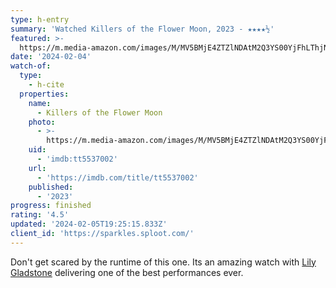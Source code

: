 ```yaml
---
type: h-entry
summary: 'Watched Killers of the Flower Moon, 2023 - ★★★★½'
featured: >-
  https://m.media-amazon.com/images/M/MV5BMjE4ZTZlNDAtM2Q3YS00YjFhLThjN2UtODg2ZGNlN2E2MWU2XkEyXkFqcGdeQXVyMTUzMTg2ODkz._V1_SX300.jpg
date: '2024-02-04'
watch-of:
  type:
    - h-cite
  properties:
    name:
      - Killers of the Flower Moon
    photo:
      - >-
        https://m.media-amazon.com/images/M/MV5BMjE4ZTZlNDAtM2Q3YS00YjFhLThjN2UtODg2ZGNlN2E2MWU2XkEyXkFqcGdeQXVyMTUzMTg2ODkz._V1_SX300.jpg
    uid:
      - 'imdb:tt5537002'
    url:
      - 'https://imdb.com/title/tt5537002'
    published:
      - '2023'
progress: finished
rating: '4.5'
updated: '2024-02-05T19:25:15.833Z'
client_id: 'https://sparkles.sploot.com/'
---
```

Don't get scared by the runtime of this one. Its an amazing watch with [Lily Gladstone](https://www.imdb.com/name/nm4291409/) delivering one of the best performances ever.

